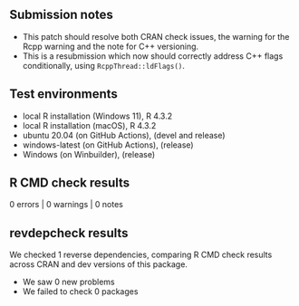 ## Submission notes

* This patch should resolve both CRAN check issues, the warning for the Rcpp warning and the note for C++ versioning.
* This is a resubmission which now should correctly address C++ flags conditionally, using `RcppThread::ldFlags()`.

## Test environments
* local R installation (Windows 11), R 4.3.2
* local R installation (macOS), R 4.3.2
* ubuntu 20.04 (on GitHub Actions), (devel and release)
* windows-latest (on GitHub Actions), (release)
* Windows (on Winbuilder), (release)

## R CMD check results

0 errors | 0 warnings | 0 notes

## revdepcheck results

We checked 1 reverse dependencies, comparing R CMD check results across CRAN and dev versions of this package.

 * We saw 0 new problems
 * We failed to check 0 packages

